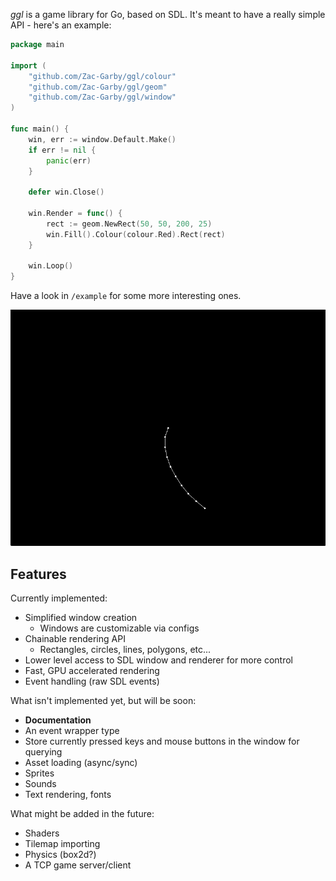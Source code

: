 _ggl_ is a game library for Go, based on SDL. It's meant to have a really simple API - here's an example:

```go
package main

import (
    "github.com/Zac-Garby/ggl/colour"
	"github.com/Zac-Garby/ggl/geom"
	"github.com/Zac-Garby/ggl/window"
)

func main() {
    win, err := window.Default.Make()
    if err != nil {
        panic(err)
    }

    defer win.Close()

    win.Render = func() {
        rect := geom.NewRect(50, 50, 200, 25)
        win.Fill().Colour(colour.Red).Rect(rect)
    }

    win.Loop()
}
```

Have a look in `/example` for some more interesting ones.

![](eg.gif)

## Features

Currently implemented:

 - Simplified window creation
   - Windows are customizable via configs
 - Chainable rendering API
   - Rectangles, circles, lines, polygons, etc...
 - Lower level access to SDL window and renderer for more control
 - Fast, GPU accelerated rendering
 - Event handling (raw SDL events)

What isn't implemented yet, but will be soon:

 - **Documentation**
 - An event wrapper type
 - Store currently pressed keys and mouse buttons in the window for querying
 - Asset loading (async/sync)
 - Sprites
 - Sounds
 - Text rendering, fonts

What might be added in the future:

 - Shaders
 - Tilemap importing
 - Physics (box2d?)
 - A TCP game server/client
